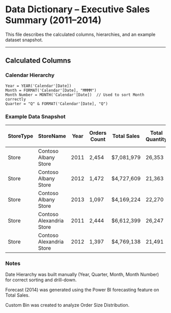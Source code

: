 # Data Dictionary – Executive Sales Summary (2011–2014)

This file describes the calculated columns, hierarchies, and an example dataset snapshot.

---

## Calculated Columns

### Calendar Hierarchy

```DAX
Year = YEAR('Calendar'[Date])
Month = FORMAT('Calendar'[Date], "MMMM")
Month Number = MONTH('Calendar'[Date])  // Used to sort Month correctly
Quarter = "Q" & FORMAT('Calendar'[Date], "Q")
```

### Example Data Snapshot

| StoreType | StoreName                | Year | Orders Count | Total Sales | Total Quantity | Total Profit | Profit Margin % |
| --------- | ------------------------ | ---- | ------------ | ----------- | -------------- | ------------ | --------------- |
| Store     | Contoso Albany Store     | 2011 | 2,454        | \$7,081,979 | 26,353         | \$4,095,308  | 0.58            |
| Store     | Contoso Albany Store     | 2012 | 1,472        | \$4,727,609 | 21,363         | \$2,737,688  | 0.58            |
| Store     | Contoso Albany Store     | 2013 | 1,097        | \$4,169,224 | 22,270         | \$2,356,803  | 0.57            |
| Store     | Contoso Alexandria Store | 2011 | 2,444        | \$6,612,399 | 26,247         | \$3,804,900  | 0.58            |
| Store     | Contoso Alexandria Store | 2012 | 1,397        | \$4,769,138 | 21,491         | \$2,772,162  | 0.58            |

### Notes

Date Hierarchy was built manually (Year, Quarter, Month, Month Number) for correct sorting and drill-down.

Forecast (2014) was generated using the Power BI forecasting feature on Total Sales.

Custom Bin was created to analyze Order Size Distribution.

